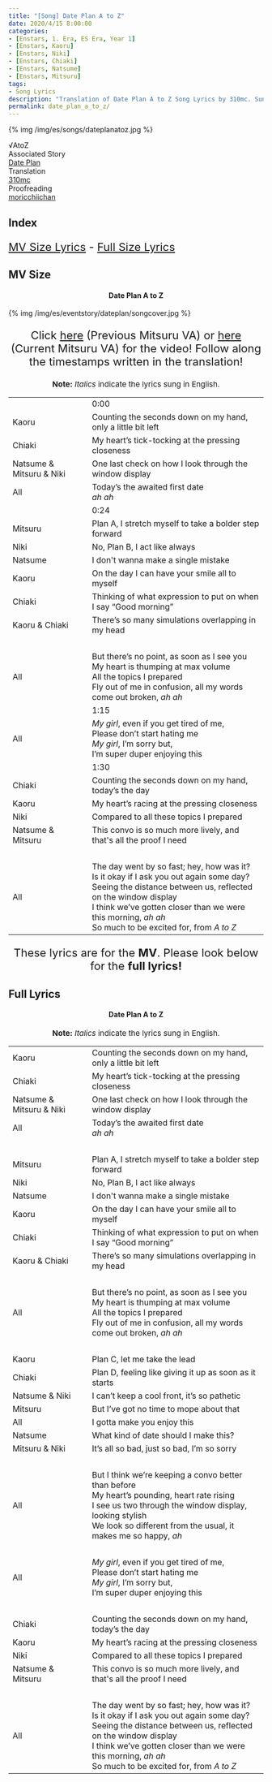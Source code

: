 ```yaml
---
title: "[Song] Date Plan A to Z"
date: 2020/4/15 8:00:00
categories:
- [Enstars, 1. Era, ES Era, Year 1]
- [Enstars, Kaoru]
- [Enstars, Niki]
- [Enstars, Chiaki]
- [Enstars, Natsume]
- [Enstars, Mitsuru]
tags:
- Song Lyrics
description: "Translation of Date Plan A to Z Song Lyrics by 310mc. Sung by √AtoZ from the Shuffle Event Date Plan."
permalink: date_plan_a_to_z/
---
```


{% img /img/es/songs/dateplanatoz.jpg %}

<div class="three-wrapper" style="--storyColor:#5ac189;--storyColor-rgb:90,193,137;--storyColor-h:147.4;--storyColor-s:45.4%;--storyColor-l:55.5%;">
    <div class="info-area">
        <div class="info">
            <div class="info-item characters">
                <div class="label">
                    √AtoZ
                </div>
                <div class="value">
                  <a href="/categories/Enstars/Kaoru" character="Kaoru"></a>
                  <a href="/categories/Enstars/Chiaki" character="Chiaki"></a>
                  <a href="/categories/Enstars/Natsume" character="Natsume"></a>
                  <a href="/categories/Enstars/Niki" character="Niki"></a>
                  <a href="/categories/Enstars/Mitsuru" character="Mitsuru"></a>
                </div>
            </div>
            <div class="info-item one">
                <div class="label">
                    Associated Story
                </div>
                <div class="value">
                    <a href="https://ensemble-stars.fandom.com/wiki/Date_Plan">Date Plan</a>
                </div>
            </div>
            <div class="info-item two">
                <div class="label">
                    Translation
                </div>
                <div class="value">
                    <a href="/about">310mc</a>
                </div>
            </div>
            <div class="info-item three">
                <div class="label">
                   Proofreading
                </div>
                <div class="value">
                    <a href="https://moricchiichan.tumblr.com/">moricchiichan</a>
                </div>
            </div>
        </div>
    </div>
</div>

<!-- more -->

## Index
<p style="font-size:22px;"><a href="#MV-Size">MV Size Lyrics</a> - <a href="#Full-Lyrics">Full Size Lyrics</a>

## MV Size

<h4 style="text-align:center;">Date Plan A to Z</h4>

{% img /img/es/eventstory/dateplan/songcover.jpg %}

<p style="text-align:center;font-size:22px;">Click <a href="https://www.youtube.com/watch?v=0H52wn04Cjg" target="_blank">here</a> (Previous Mitsuru VA) or <a href="https://www.youtube.com/watch?v=xzQOScNCmeE" target="_blank">here</a> (Current Mitsuru VA) for the video! Follow along the timestamps written in the translation!</p>

<p style="text-align:center;font-size:15px;"><b>Note:</b> <em>Italics</em> indicate the lyrics sung in English.</p>

<table class="lyrics">
  <tr>
    <td class="timestamp name"></td>
    <td class="timestamp"><span class="timestamp">0:00</span></td>
  </tr>
  <tr>
    <td class="name"><span class="kaoru">Kaoru</span></td>
    <td>Counting the seconds down on my hand, only a little bit left</td>
  </tr>
  <tr>
    <td class="name"><span class="chiaki">Chiaki</span></td>
    <td>My heart’s tick-tocking at the pressing closeness</td>
  </tr>
  <tr>
    <td class="name"><span class="natsume">Natsume</span> & <span class="mitsuru">Mitsuru</span> & <span class="niki">Niki</span></td>
    <td>One last check on how I look through the window display</td>
  </tr>
  <tr>
    <td class="name">All</td>
    <td>
    Today’s the awaited first date
    <br>
    <em>ah ah</em>
    </td>
  </tr>
  <tr>
    <td class="timestamp name"></td>
    <td class="timestamp"><span class="timestamp">0:24</span></td>
  </tr>
  <tr>
    <td class="name"><span class="mitsuru">Mitsuru</span></td>
    <td>Plan A, I stretch myself to take a bolder step forward</td>
  </tr>
  <tr>
    <td class="name"><span class="niki">Niki</span></td>
    <td>No, Plan B, I act like always</td>
  </tr>
  <tr>
    <td class="name"><span class="natsume">Natsume</span></td>
    <td>I don't wanna make a single mistake</td>
  </tr>
  <tr>
    <td class="name"><span class="kaoru">Kaoru</span></td>
    <td>On the day I can have your smile all to myself</td>
  </tr>
  <tr>
    <td class="name"><span class="chiaki">Chiaki</span></td>
    <td>Thinking of what expression to put on when I say “Good morning”</td>
  </tr>
  <tr>
    <td class="name"><span class="kaoru">Kaoru</span> & <span class="chiaki">Chiaki</span></td>
    <td>There’s so many simulations overlapping in my head</td>
  </tr>
  <tr>
    <td><br></td>
    <td><br></td>
  </tr>
  <tr>
    <td class="name">All</td>
    <td>
    But there’s no point, as soon as I see you<br>My heart is thumping at max volume
    <br>
    All the topics I prepared
    <br>
    Fly out of me in confusion, all my words come out broken, <em>ah ah</em></td>
  </tr>
  <tr>
    <td class="timestamp name"></td>
    <td class="timestamp"><span class="timestamp">1:15</span></td>
  </tr>
  <tr>
    <td class="name">All</td>
    <td>
    <em>My girl</em>, even if you get tired of me,
    <br>
    Please don’t start hating me
    <br>
    <em>My girl</em>, I’m sorry but,
    <br>
    I’m super duper enjoying this
    </td>
  </tr>
  <tr>
    <td class="timestamp name"></td>
    <td class="timestamp"><span class="timestamp">1:30</span></td>
  </tr>
  <tr>
    <td class="name"><span class="chiaki">Chiaki</span></td>
    <td>Counting the seconds down on my hand, today’s the day</td>
  </tr>
  <tr>
    <td class="name"><span class="kaoru">Kaoru</span></td>
    <td>My heart’s racing at the pressing closeness</td>
  </tr>
  <tr>
    <td class="name"><span class="niki">Niki</span></td>
    <td>Compared to all these topics I prepared</td>
  </tr>
  <tr>
    <td class="name"><span class="natsume">Natsume</span> & <span class="mitsuru">Mitsuru</span></td>
    <td>This convo is so much more lively, and that's all the proof I need</td>
  </tr>
  <tr>
    <td><br></td>
    <td><br></td>
  </tr>
  <tr>
    <td class="name">All</td>
    <td>
    The day went by so fast; hey, how was it?
    <br>
    Is it okay if I ask you out again some day?
    <br>
    Seeing the distance between us, reflected on the window display
    <br>
    I think we’ve gotten closer than we were this morning, <em>ah ah</em>
    <br>
    So much to be excited for, from <em>A to Z</em>
    </td>
  </tr>
</table>

<!--<p style="text-align:center;font-size:22px;">Please check the <a href="#Translation-Notes"><b>translation notes</b></a> for more details!</p>-->

<p style="text-align:center;font-size:22px;">These lyrics are for the <b>MV</b>. Please look below for the <b>full lyrics!</b></p>

## Full Lyrics

<h4 style="text-align:center;">Date Plan A to Z</h4>

<p style="text-align:center;font-size:15px;"><b>Note:</b> <em>Italics</em> indicate the lyrics sung in English.</p>

<table class="lyrics">
  <tr>
    <td class="name"><span class="kaoru">Kaoru</span></td>
    <td>Counting the seconds down on my hand, only a little bit left</td>
  </tr>
  <tr>
    <td class="name"><span class="chiaki">Chiaki</span></td>
    <td>My heart’s tick-tocking at the pressing closeness</td>
  </tr>
  <tr>
    <td class="name"><span class="natsume">Natsume</span> & <span class="mitsuru">Mitsuru</span> & <span class="niki">Niki</span></td>
    <td>One last check on how I look through the window display</td>
  </tr>
  <tr>
    <td class="name">All</td>
    <td>
    Today’s the awaited first date
    <br>
    <em>ah ah</em>
    </td>
  </tr>
  <tr>
    <td><br></td>
    <td><br></td>
  </tr>
  <tr>
    <td class="name"><span class="mitsuru">Mitsuru</span></td>
    <td>Plan A, I stretch myself to take a bolder step forward</td>
  </tr>
  <tr>
    <td class="name"><span class="niki">Niki</span></td>
    <td>No, Plan B, I act like always</td>
  </tr>
  <tr>
    <td class="name"><span class="natsume">Natsume</span></td>
    <td>I don't wanna make a single mistake</td>
  </tr>
  <tr>
    <td class="name"><span class="kaoru">Kaoru</span></td>
    <td>On the day I can have your smile all to myself</td>
  </tr>
  <tr>
    <td class="name"><span class="chiaki">Chiaki</span></td>
    <td>Thinking of what expression to put on when I say “Good morning”</td>
  </tr>
  <tr>
    <td class="name"><span class="kaoru">Kaoru</span> & <span class="chiaki">Chiaki</span></td>
    <td>There’s so many simulations overlapping in my head</td>
  </tr>
  <tr>
    <td><br></td>
    <td><br></td>
  </tr>
  <tr>
    <td class="name">All</td>
    <td>
    But there’s no point, as soon as I see you<br>My heart is thumping at max volume
    <br>
    All the topics I prepared
    <br>
    Fly out of me in confusion, all my words come out broken, <em>ah ah</em></td>
  </tr>
  <tr>
    <td><br></td>
    <td><br></td>
  </tr>
  <tr>
    <td class="name"><span class="kaoru">Kaoru</span></td>
    <td>Plan C, let me take the lead</td>
  </tr>
  <tr>
    <td class="name"><span class="chiaki">Chiaki</span></td>
    <td>Plan D, feeling like giving it up as soon as it starts</td>
  </tr>
  <tr>
    <td class="name"><span class="natsume">Natsume</span> & <span class="niki">Niki</span></td>
    <td>I can’t keep a cool front, it’s so pathetic</td>
  </tr>
  <tr>
    <td class="name"><span class="mitsuru">Mitsuru</span></td>
    <td>But I’ve got no time to mope about that</td>
  </tr>
  <tr>
    <td class="name">All</td>
    <td>I gotta make you enjoy this</td>
  </tr>
  <tr>
    <td class="name"><span class="natsume">Natsume</span></td>
    <td>What kind of date should I make this?</td>
  </tr>
  <tr>
    <td class="name"><span class="mitsuru">Mitsuru</span> & <span class="niki">Niki</span></td>
    <td>It’s all so bad, just so bad, I’m so sorry</td>
  </tr>
  <tr>
    <td><br></td>
    <td><br></td>
  </tr>
  <tr>
    <td class="name">All</td>
    <td>
    But I think we’re keeping a convo better than before
    <br>
    My heart’s pounding, heart rate rising
    <br>
    I see us two through the window display, looking stylish
    <br>
    We look so different from the usual, it makes me so happy, <em>ah</em>
    </td>
  </tr>
  <tr>
    <td><br></td>
    <td><br></td>
  </tr>
  <tr>
    <td class="name">All</td>
    <td>
    <em>My girl</em>, even if you get tired of me,
    <br>
    Please don’t start hating me
    <br>
    <em>My girl</em>, I’m sorry but,
    <br>
    I’m super duper enjoying this
    </td>
  </tr>
  <tr>
    <td><br></td>
    <td><br></td>
  </tr>
  <tr>
    <td class="name"><span class="chiaki">Chiaki</span></td>
    <td>Counting the seconds down on my hand, today’s the day</td>
  </tr>
  <tr>
    <td class="name"><span class="kaoru">Kaoru</span></td>
    <td>My heart’s racing at the pressing closeness</td>
  </tr>
  <tr>
    <td class="name"><span class="niki">Niki</span></td>
    <td>Compared to all these topics I prepared</td>
  </tr>
  <tr>
    <td class="name"><span class="natsume">Natsume</span> & <span class="mitsuru">Mitsuru</span></td>
    <td>This convo is so much more lively, and that's all the proof I need</td>
  </tr>
  <tr>
    <td><br></td>
    <td><br></td>
  </tr>
  <tr>
    <td class="name">All</td>
    <td>
    The day went by so fast; hey, how was it?
    <br>
    Is it okay if I ask you out again some day?
    <br>
    Seeing the distance between us, reflected on the window display
    <br>
    I think we’ve gotten closer than we were this morning, <em>ah ah</em>
    <br>
    So much to be excited for, from <em>A to Z</em>
    </td>
  </tr>
</table>

<div class="navigation2">
  <a target="_blank" href="/translations/#Index" title="Translations Masterlist"><i class="fa fa-home"></i></a>
  <a href="#top" class="top-arrow" title="Back to Top"><i class="fa fa-arrow-up"></i></a>
</div>